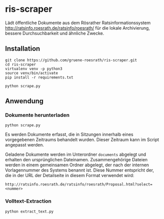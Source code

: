 # ris-scraper

Lädt öffentliche Dokumente aus dem Rösrather Ratsinformationssystem http://ratsinfo.roesrath.de/ratsinfo/roesrath/
für die lokale Archivierung, bessere Durchsuchbarkeit und ähnliche Zwecke.

## Installation

```nohighlight
git clone https://github.com/gruene-roesrath/ris-scraper.git
cd ris-scraper
virtualenv venv -p python3
source venv/bin/activate
pip install -r requirements.txt

python scrape.py
```

## Anwendung

### Dokumente herunterladen

```nohighlight
python scrape.py
```

Es werden Dokumente erfasst, die in Sitzungen innerhalb eines vorgegebenen
Zeitraums behandelt wurden. Dieser Zeitraum kann im Script angepasst werden.

Geladene Dokumente werden im Unterordner `documents` abgelegt und erhalten
den ursprünglichen Dateinamen. Zusammengehörige Dateien werden in einem 
gemeinsamen Ordner abgelegt, der nach der internen Vorlagennummer des Systems
benannt ist. Diese Nummer entspricht der, die in der URL der Detailseite in 
diesem Format verwendet wird:

    http://ratsinfo.roesrath.de/ratsinfo/roesrath/Proposal.html?select=<nummer>

### Volltext-Extraction

```nohighlight
python extract_text.py
```
